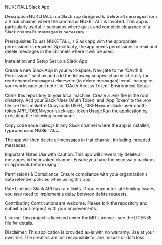 
NUKEITALL Slack App

Description
NUKEITALL is a Slack app designed to delete all messages from a Slack channel where the command NUKEITALL is invoked. This app is particularly useful in scenarios where quick and complete clearance of a Slack channel's messages is necessary.

Prerequisites
To use NUKEITALL, a Slack app with the appropriate permissions is required. Specifically, the app needs permissions to read and delete messages in the channels where it will be used.

Installation and Setup
Set up a Slack App:

Create a new Slack App in your workspace.
Navigate to the 'OAuth & Permissions' section and add the following scopes:
channels:history (to read channel messages)
chat:write (to delete messages)
Install the app to your workspace and note the 'OAuth Access Token'.
Environment Setup:

Clone this repository to your local machine.
Create a .env file in the root directory.
Add your Slack 'User OAuth Token' and 'App Token' to the .env file like this:
makefile
Copy code
USER_TOKEN=your-slack-user-oauth-token
APP_TOKEN=your-slack-app-token
Usage
Run the application by executing the following command:

Copy code
node index.js
In any Slack channel where the app is installed, type and send NUKEITALL.

The app will then delete all messages in that channel, including threaded messages.

Important Notes
Use with Caution: This app will irreversibly delete all messages in the invoked channel. Ensure you have the necessary backups or approvals before using it.

Permissions & Compliance: Ensure compliance with your organization's data retention policies when using this app.

Rate Limiting: Slack API has rate limits. If you encounter rate limiting issues, you may need to implement a delay between delete requests.

Contributing
Contributions are welcome. Please fork the repository and submit a pull request with your improvements.

License
This project is licensed under the MIT License - see the LICENSE file for details.

Disclaimer: This application is provided as-is with no warranty. Use at your own risk. The creators are not responsible for any misuse or data loss.
